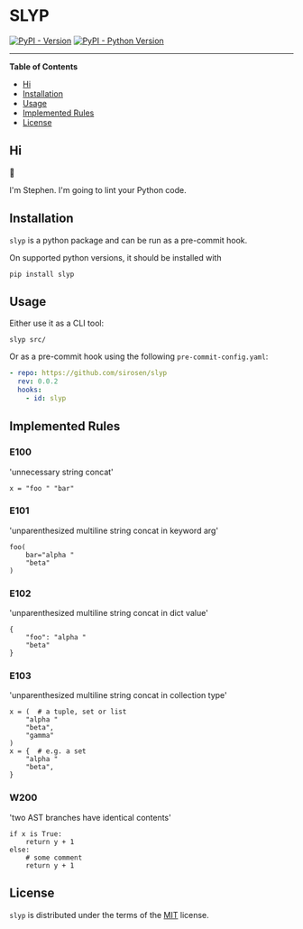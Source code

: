 # SLYP

[![PyPI - Version](https://img.shields.io/pypi/v/click-type-test.svg)](https://pypi.org/project/click-type-test)
[![PyPI - Python Version](https://img.shields.io/pypi/pyversions/click-type-test.svg)](https://pypi.org/project/click-type-test)

-----

**Table of Contents**

- [Hi](#Hi)
- [Installation](#installation)
- [Usage](#usage)
- [Implemented Rules](#implemented-rules)
- [License](#license)

## Hi

:wave:

I'm Stephen. I'm going to lint your Python code.

## Installation

`slyp` is a python package and can be run as a pre-commit hook.

On supported python versions, it should be installed with

```console
pip install slyp
```

## Usage

Either use it as a CLI tool:

```console
slyp src/
```

Or as a pre-commit hook using the following `pre-commit-config.yaml`:

```yaml
- repo: https://github.com/sirosen/slyp
  rev: 0.0.2
  hooks:
    - id: slyp
```

## Implemented Rules

### E100

'unnecessary string concat'

    x = "foo " "bar"

### E101

'unparenthesized multiline string concat in keyword arg'

    foo(
        bar="alpha "
        "beta"
    )

### E102

'unparenthesized multiline string concat in dict value'

    {
        "foo": "alpha "
        "beta"
    }

### E103

'unparenthesized multiline string concat in collection type'

    x = (  # a tuple, set or list
        "alpha "
        "beta",
        "gamma"
    )
    x = {  # e.g. a set
        "alpha "
        "beta",
    }


### W200

'two AST branches have identical contents'

    if x is True:
        return y + 1
    else:
        # some comment
        return y + 1

## License

`slyp` is distributed under the terms of the [MIT](https://spdx.org/licenses/MIT.html) license.
